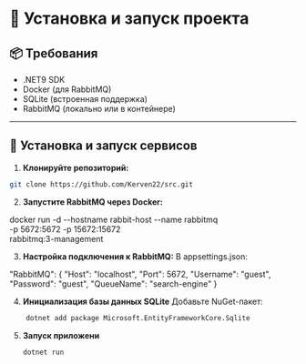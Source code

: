 # 🚀 Установка и запуск проекта

## 📦 Требования

- .NET9 SDK
- Docker (для RabbitMQ)
- SQLite (встроенная поддержка)
- RabbitMQ (локально или в контейнере)

---

## 🔧 Установка и запуск сервисов

1. **Клонируйте репозиторий:**

```bash
git clone https://github.com/Kerven22/src.git
```

2. **Запустите RabbitMQ через Docker:**

docker run -d --hostname rabbit-host --name rabbitmq \
  -p 5672:5672 -p 15672:15672 \
  rabbitmq:3-management


3. **Настройка подключения к RabbitMQ:**
В appsettings.json:

"RabbitMQ": {
  "Host": "localhost",
  "Port": 5672,
  "Username": "guest",
  "Password": "guest",
  "QueueName": "search-engine"
}


4. **Инициализация базы данных SQLite**
    Добавьте NuGet-пакет:

```bash
    dotnet add package Microsoft.EntityFrameworkCore.Sqlite
```

 5. **Запуск приложени**
    ```bash
    dotnet run
    ```

